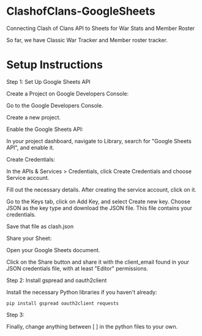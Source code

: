 # ClashofClans-GoogleSheets
Connecting Clash of Clans API to Sheets for War Stats and Member Roster

So far, we have Classic War Tracker and Member roster tracker.

# Setup Instructions
Step 1: Set Up Google Sheets API

Create a Project on Google Developers Console:

Go to the Google Developers Console.

Create a new project.

Enable the Google Sheets API:

In your project dashboard, navigate to Library, search for "Google Sheets API", and enable it.

Create Credentials:

In the APIs & Services > Credentials, click Create Credentials and choose Service account.

Fill out the necessary details. After creating the service account, click on it.

Go to the Keys tab, click on Add Key, and select Create new key. Choose JSON as the key type and download the JSON file. This file contains your credentials.

Save that file as clash.json

Share your Sheet:

Open your Google Sheets document.

Click on the Share button and share it with the client_email found in your JSON credentials file, with at least "Editor" permissions.

Step 2: Install gspread and oauth2client

Install the necessary Python libraries if you haven't already:

```pip install gspread oauth2client requests```

Step 3:

Finally, change anything between [ ] in the python files to your own.
